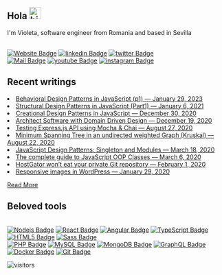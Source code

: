 <h2>Hola <img src="https://user-images.githubusercontent.com/1303154/88677602-1635ba80-d120-11ea-84d8-d263ba5fc3c0.gif" width="28px" alt="hi"></h2>
<p>I'm Violeta, software engineer from Romania and based in Sevilla</p>
<p><br><a href="https://girlsincode.com"><img src="https://img.shields.io/badge/GIS-girlsincode-fff?style=flat&amp;labelColor=004880&amp;logo=&amp;logoColor=fff&amp;link=https://girlsincode.com" alt="Website Badge"></a> <a href="https://www.linkedin.com/in/avioleta/"><img src="https://img.shields.io/badge/-avioleta-fff?style=flat&amp;labelColor=fff&amp;logo=linkedin&amp;logoColor=0e76a8&amp;link=https://www.linkedin.com/in/avioleta/" alt="linkedin Badge"></a> <a href="https://twitter.com/girls_incode"><img src="https://img.shields.io/badge/-girls_incode-fff?style=flat&amp;labelColor=fff&amp;logo=twitter&amp;logoColor=1ca0f1&amp;link=https://twitter.com/girls_incode" alt="twitter Badge"></a><br><a href="mailto:girls.in.codes@gmail.com"><img src="https://img.shields.io/badge/-girls.in.codes-fff?style=flat&amp;labelColor=fff&amp;logo=gmail&amp;logoColor=c0392b&amp;link=mailto:girls.in.codes@gmail.com" alt="Mail Badge"></a> <a href="https://youtube.com/girls_incode"><img src="https://img.shields.io/badge/-girls_incode-fff?style=flat&amp;labelColor=fff&amp;logo=youtube&amp;logoColor=e74c3c&amp;link=https://youtube.com/girls_incode" alt="youtube Badge"></a> <a href="https://www.instagram.com/violeta.girlsincode"><img src="https://img.shields.io/badge/-violeta.girlsincode-fff?style=flat&amp;labelColor=fff&amp;logo=instagram&amp;logoColor=E4405F&amp;link=https://www.instagram.com/violeta.girlsincode" alt="instagram Badge"></a></p>
<h2>Recent writings</h2>
<li><a target="_blank" href="https://girlsincode.com/javascript/behavioral-design-patterns-in-javascript-p1">Behavioral Design Patterns in JavaScript (p1) — January 29, 2023</a></li>
<li><a target="_blank" href="https://girlsincode.com/javascript/structural-design-patterns-in-javascript-part1/">Structural Design Patterns in JavaScript (Part1) — January 6, 2021</a></li>
<li><a target="_blank" href="https://girlsincode.com/javascript/creational-design-patterns-in-javascript/">Creational Design Patterns in JavaScript — December 30, 2020</a></li>
<li><a target="_blank" href="https://girlsincode.com/software-architecture/architect-software-with-domain-driven-design/">Architect Software with Domain Driven Design — December 19, 2020</a></li>
<li><a target="_blank" href="https://girlsincode.com/javascript/testing-express-js-api-using-mocha-chai/">Testing Express.js API using Mocha &#038; Chai — August 27, 2020</a></li><li><a target="_blank" href="https://girlsincode.com/javascript/minimum-spanning-tree-in-an-undirected-weighted-graph-kruskal/">Minimum Spanning Tree in an undirected weighted Graph (Kruskal) — August 22, 2020</a></li><li><a target="_blank" href="https://girlsincode.com/javascript/javascript-design-patterns-singleton-and-modules/">JavaScript Design Patterns: Singleton and Modules — March 18, 2020</a></li><li><a target="_blank" href="https://girlsincode.com/javascript/the-complete-guide-to-javascript-oop-classes/">The complete guide to JavaScript OOP Classes — March 6, 2020</a></li>
<li><a target="_blank" href="https://girlsincode.com/tools/hostgator-wont-eat-your-private-git-repository/">HostGator won’t eat your private Git repository — February 1, 2020</a></li>
<li><a target="_blank" href="https://girlsincode.com/php/responsive-images-in-wordpress/">Responsive images in WordPress — January 29, 2020</a></li>
<p><a target="_blank" href="https://girlsincode.com/">Read More</a></p>
<h2>Beloved tools</h2>
<p><br><a href="undefined"><img src="https://img.shields.io/badge/-Nodejs-fff?style=flat&amp;labelColor=&amp;logo=Node.js&amp;logoColor=43853d&amp;link=undefined" alt="Nodejs Badge"></a> <a href="undefined"><img src="https://img.shields.io/badge/-React-fff?style=flat&amp;labelColor=&amp;logo=React&amp;logoColor=004880&amp;link=undefined" alt="React Badge"></a> <a href="undefined"><img src="https://img.shields.io/badge/-Angular-fff?style=flat&amp;labelColor=&amp;logo=Angular&amp;logoColor=DD0031&amp;link=undefined" alt="Angular Badge"></a> <a href="undefined"><img src="https://img.shields.io/badge/-TypeScript-fff?style=flat&amp;labelColor=&amp;logo=TypeScript&amp;logoColor=004880&amp;link=undefined" alt="TypeScript Badge"></a> <a href="undefined"><img src="https://img.shields.io/badge/-HTML5-fff?style=flat&amp;labelColor=&amp;logo=HTML5&amp;logoColor=E34F26&amp;link=undefined" alt="HTML5 Badge"></a> <a href="undefined"><img src="https://img.shields.io/badge/-Sass-fff?style=flat&amp;labelColor=&amp;logo=Sass&amp;logoColor=CC6699&amp;link=undefined" alt="Sass Badge"></a><br><a href="undefined"><img src="https://img.shields.io/badge/-PHP-fff?style=flat&amp;labelColor=&amp;logo=PHP&amp;logoColor=004880&amp;link=undefined" alt="PHP Badge"></a> <a href="undefined"><img src="https://img.shields.io/badge/-MySQL-fff?style=flat&amp;labelColor=&amp;logo=MySQL&amp;logoColor=222&amp;link=undefined" alt="MySQL Badge"></a> <a href="undefined"><img src="https://img.shields.io/badge/-MongoDB-fff?style=flat&amp;labelColor=&amp;logo=MongoDB&amp;logoColor=13aa52&amp;link=undefined" alt="MongoDB Badge"></a> <a href="undefined"><img src="https://img.shields.io/badge/-GraphQL-fff?style=flat&amp;labelColor=&amp;logo=GraphQL&amp;logoColor=E10098&amp;link=undefined" alt="GraphQL Badge"></a> <a href="undefined"><img src="https://img.shields.io/badge/-Docker-fff?style=flat&amp;labelColor=&amp;logo=Docker&amp;logoColor=undefined&amp;link=undefined" alt="Docker Badge"></a> <a href="undefined"><img src="https://img.shields.io/badge/-Git-fff?style=flat&amp;labelColor=&amp;logo=Git&amp;logoColor=F05032&amp;link=undefined" alt="Git Badge"></a></p>
<p><img src="https://visitor-badge.glitch.me/badge?page_id=.girls-incode.girls-incode" alt="visitors"></p>
